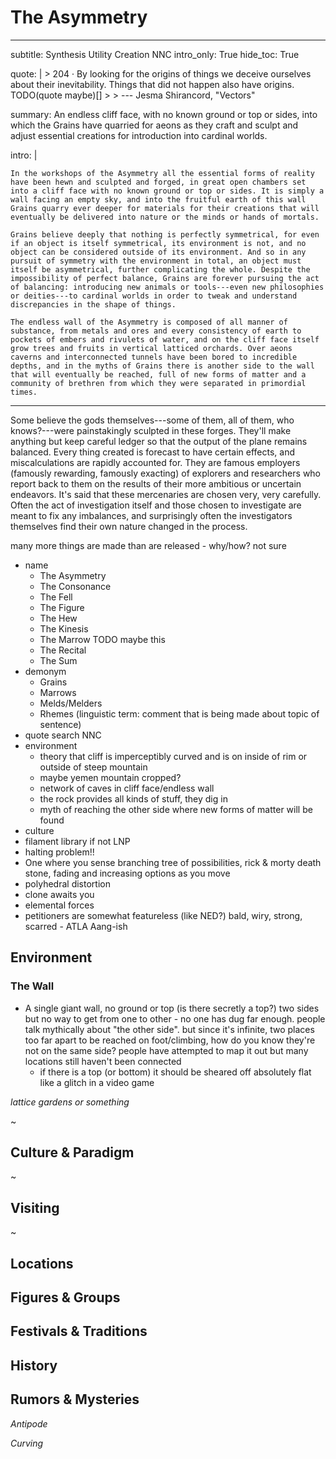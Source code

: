 # The Asymmetry

---
subtitle: Synthesis Utility Creation NNC
intro_only: True
hide_toc: True
<!-- post_intro_only: MEDIA("David Hellman - Braid background.jpg") -->

quote: |
    > 204 &middot; By looking for the origins of things we deceive ourselves about their inevitability. Things that did not happen also have origins. TODO(quote maybe)[]
    >
    > <span class="attribution">--- Jesma Shirancord, "Vectors" <!-- James Richardson --></span>

summary: An endless cliff face, with no known ground or top or sides, into which the Grains have quarried for aeons as they craft and sculpt and adjust essential creations for introduction into cardinal worlds.

intro: |

    In the workshops of the Asymmetry all the essential forms of reality have been hewn and sculpted and forged, in great open chambers set into a cliff face with no known ground or top or sides. It is simply a wall facing an empty sky, and into the fruitful earth of this wall Grains quarry ever deeper for materials for their creations that will eventually be delivered into nature or the minds or hands of mortals.

    Grains believe deeply that nothing is perfectly symmetrical, for even if an object is itself symmetrical, its environment is not, and no object can be considered outside of its environment. And so in any pursuit of symmetry with the environment in total, an object must itself be asymmetrical, further complicating the whole. Despite the impossibility of perfect balance, Grains are forever pursuing the act of balancing: introducing new animals or tools---even new philosophies or deities---to cardinal worlds in order to tweak and understand discrepancies in the shape of things.

    The endless wall of the Asymmetry is composed of all manner of substance, from metals and ores and every consistency of earth to pockets of embers and rivulets of water, and on the cliff face itself grow trees and fruits in vertical latticed orchards. Over aeons caverns and interconnected tunnels have been bored to incredible depths, and in the myths of Grains there is another side to the wall that will eventually be reached, full of new forms of matter and a community of brethren from which they were separated in primordial times.
---

<!--
what's the point?

-
-->

Some believe the gods themselves---some of them, all of them, who knows?---were painstakingly sculpted in these forges. They'll make anything but keep careful ledger so that the output of the plane remains balanced. Every thing created is forecast to have certain effects, and miscalculations are rapidly accounted for. They are famous employers (famously rewarding, famously exacting) of explorers and researchers who report back to them on the results of their more ambitious or uncertain endeavors. It's said that these mercenaries are chosen very, very carefully. Often the act of investigation itself and those chosen to investigate are meant to fix any imbalances, and surprisingly often the investigators themselves find their own nature changed in the process.

many more things are made than are released - why/how? not sure

- name
    + The Asymmetry
    + The Consonance
    + The Fell
    + The Figure
    + The Hew
    + The Kinesis
    + The Marrow TODO maybe this
    + The Recital
    + The Sum
- demonym
    + Grains
    + Marrows
    + Melds/Melders
    + Rhemes (linguistic term: comment that is being made about topic of sentence)
- quote search NNC
- environment
    + theory that cliff is imperceptibly curved and is on inside of rim or outside of steep mountain
    + maybe yemen mountain cropped?
    + network of caves in cliff face/endless wall
    + the rock provides all kinds of stuff, they dig in
    + myth of reaching the other side where new forms of matter will be found
- culture
- filament library if not LNP
- halting problem!!
- One where you sense branching tree of possibilities, rick & morty death stone, fading and increasing options as you move
- polyhedral distortion
- clone awaits you
- elemental forces
- petitioners are somewhat featureless (like NED?) bald, wiry, strong, scarred - ATLA Aang-ish

## Environment

### The Wall

- A single giant wall, no ground or top (is there secretly a top?) two sides but no way to get from one to other - no one has dug far enough. people talk mythically about "the other side". but since it's infinite, two places too far apart to be reached on foot/climbing, how do you know they're not on the same side? people have attempted to map it out but many locations still haven't been connected
    - if there is a top (or bottom) it should be sheared off absolutely flat like a glitch in a video game

*lattice gardens or something*

~

## Culture & Paradigm

~

## Visiting

~

## Locations

## Figures & Groups

## Festivals & Traditions

## History

## Rumors & Mysteries

*Antipode*

*Curving*